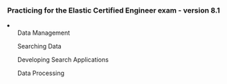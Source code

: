 <h3>Practicing for the Elastic Certified Engineer exam - version 8.1 </h3>

<li>
  <ul>Data Management</ul>
  <ul>Searching Data</ul>
  <ul>Developing Search Applications</ul>
  <ul>Data Processing</ul>
</li>
